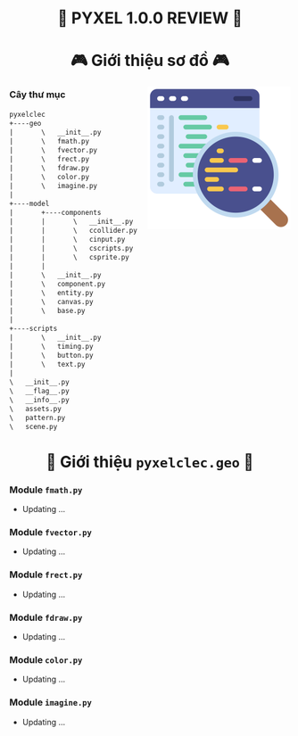 <h1 align="center">🐍 PYXEL 1.0.0 REVIEW 🐍</h1>


<h1 align="center">🎮 Giới thiệu sơ đồ 🎮</h1>
<img align="right" width="256px" height="256px" src="../../Assets/code-review.png">

### Cây thư mục

```
pyxelclec
+----geo
|       \   __init__.py
|       \   fmath.py
|       \   fvector.py
|       \   frect.py
|       \   fdraw.py
|       \   color.py
|       \   imagine.py
|
+----model
|       +----components
|       |       \   __init__.py
|       |       \   ccollider.py
|       |       \   cinput.py
|       |       \   cscripts.py
|       |       \   csprite.py
|       |
|       \   __init__.py
|       \   component.py
|       \   entity.py
|       \   canvas.py
|       \   base.py
|
+----scripts
|       \   __init__.py
|       \   timing.py
|       \   button.py
|       \   text.py
|
\   __init__.py
\   __flag__.py
\   __info__.py
\   assets.py
\   pattern.py
\   scene.py
```

<h1 align="center">📑 Giới thiệu <code>pyxelclec.geo</code> 📑</h1>

### Module `fmath.py`

- Updating ...

### Module `fvector.py`

- Updating ...

### Module `frect.py`

- Updating ...

### Module `fdraw.py`

- Updating ...

### Module `color.py`

- Updating ...

### Module `imagine.py`

- Updating ...
